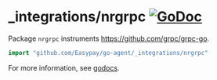 # _integrations/nrgrpc [![GoDoc](https://godoc.org/github.com/Easypay/go-agent/_integrations/nrgrpc?status.svg)](https://godoc.org/github.com/Easypay/go-agent/_integrations/nrgrpc)

Package `nrgrpc` instruments https://github.com/grpc/grpc-go.

```go
import "github.com/Easypay/go-agent/_integrations/nrgrpc"
```

For more information, see
[godocs](https://godoc.org/github.com/Easypay/go-agent/_integrations/nrgrpc).
